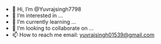 - 👋 Hi, I’m @Yuvrajsingh7798
- 👀 I’m interested in ...
- 🌱 I’m currently learning ...
- 💞️ I’m looking to collaborate on ...
- 📫 How to reach me email: yuvrajsingh01539@gmail.com

<!---
Yuvrajsingh7798/Yuvrajsingh7798 is a ✨ special ✨ repository because its `README.md` (this file) appears on your GitHub profile.
You can click the Preview link to take a look at your changes.
--->

